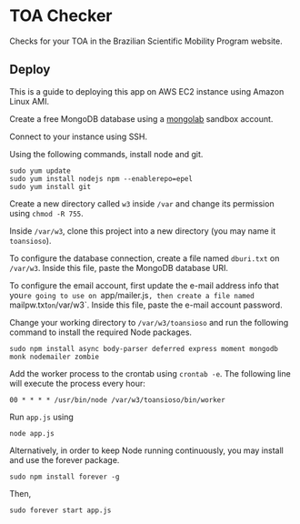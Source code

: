 TOA Checker
===========

Checks for your TOA in the Brazilian Scientific Mobility Program website.


Deploy
------

This is a guide to deploying this app on AWS EC2 instance using Amazon Linux AMI.

Create a free MongoDB database using a [mongolab](mongolab.com) sandbox account.

Connect to your instance using SSH.

Using the following commands, install node and git.

```
sudo yum update
sudo yum install nodejs npm --enablerepo=epel
sudo yum install git
```

Create a new directory called `w3` inside `/var` and change its permission using `chmod -R 755`.

Inside `/var/w3`, clone this project into a new directory (you may name it `toansioso`).

To configure the database connection, create a file named `dburi.txt` on `/var/w3`. Inside this file, paste the MongoDB database URI.

To configure the email account, first update the e-mail address info that you`re going to use on `app/mailer.js`, then create a file named `mailpw.txt` on `/var/w3`. Inside this file, paste the e-mail account password.

Change your working directory to `/var/w3/toansioso` and run the following command to install the required Node packages.
```
sudo npm install async body-parser deferred express moment mongodb monk nodemailer zombie
```

Add the worker process to the crontab using `crontab -e`. The following line will execute the process every hour:
```
00 * * * * /usr/bin/node /var/w3/toansioso/bin/worker
```

Run `app.js` using
```
node app.js
```

Alternatively, in order to keep Node running continuously, you may install and use the forever package.
```
sudo npm install forever -g
```
Then,
```
sudo forever start app.js
```
